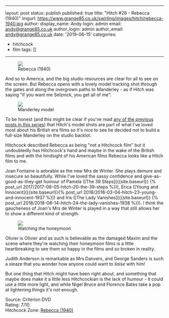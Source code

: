 ---
layout: post
status: publish
published: true
title: "Hitch #26 - Rebecca (1940)"
imgurl: https://www.grange85.co.uk/swirling/images/hitch/rebecca-1940.jpg
author:
  display_name: Andy
  login: admin
  email: andy@grange85.co.uk
author_login: admin
author_email: andy@grange85.co.uk
date: '2019-06-15'
categories:
 - hitchcock
 - film
tags: []
 - --
<figure class="aligncenter"><img src="{{site.baseurl}}/images/hitch/rebecca-1940.jpg" class="img-responsive" /><figcaption>Rebecca (1940)</figcaption></figure>
And so to America, and the big studio resources are clear for all to see on the screen. But Rebecca opens with a lovely model tracking shot through the gates and along the overgrown paths to Manderley - as if Hitch was saying "if you want me Selznick, you get all of me".

<div class="col-md-6 pull-right"><figure class="aligncenter"><img src="https://hitchcock.zone/1000/24/0023.jpg" class="img-responsive" /><figcaption>Manderley model</figcaption></figure></div>

To be honest (and this might be clear if you've read [any of the previous posts in this series](/swirling/category/hitchcock/)) that Hitch's model shots are part of what I've loved most about his British era films so it's nice to see he decided not to build a full-size Manderley on the studio backlot.

Hitchcock described Rebecca as being "not a Hitchcock film" but it undoubtedly has Hitchcock's hand and maybe in the wake of the British films and with the hindsight of his American films Rebecca looks like a Hitch film to me.

Joan Fontaine is adorable as the new Mrs de Winter. She plays demure and insecure so beautifully. While I've loved the sassy confidence and give-as-good-as-they-get humour of Pamela ([The 39 Steps]({{site.baseurl}}
{% post_url 2017/2017-08-05-hitch-20-the-39-steps %})), Erica ([Young and Innocent]({{site.baseurl}}{% post_url 2018/2018-03-04-hitch-23-young-and-innocent-1937 %})) and Iris ([The Lady Vanishes]({{site.baseurl}}
{% post_url 2018/2018-08-14-hitch-24-the-lady-vanishes-1938 %})). I think the gaucheness of Joan's Mrs de Winter is played in a way that still allows her to show a different kind of strength.

<div class="col-md-6 pull-right"><figure class="aligncenter"><img src="https://thejar.hitchcock.zone/1000/Rebecca%20(1940)/0498.jpg" class="img-responsive" /><figcaption>Watching the honeymoon</figcaption></figure></div>

Olivier is Olivier and as such is believable as the damaged Maxim and the scene where they're watching their honeymoon films is a little heartbreaking to see them so happy in the films and so broken in reality.

Judith Anderson is remarkable as Mrs Danvers, and George Sanders is such a sleaze that you wonder how anyone could want to _liaise_ with him!

But one thing that Hitch might have been right about, and something that maybe does make it a little less Hitchcockian is the lack of humour - it could use a little more light, and while Nigel Bruce and Florence Bates take a pop at lightening things it's not enough.

Source: Criterion DVD  
Rating: 7/10  
Hitchcock Zone: [Rebecca (1940)](https://the.hitchcock.zone/wiki/Rebecca_(1940))
